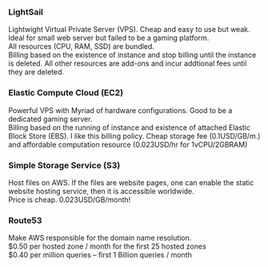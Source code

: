 ### LightSail
Lightwight Virtual Private Server (VPS). Cheap and easy to use but weak. Ideal for small web server but failed to be a gaming platform.<br>
All resources (CPU, RAM, SSD) are bundled.<br>
Billing based on the existence of instance and stop billing until the instance is deleted. All other resources are add-ons and incur addtional fees until they are deleted.
### Elastic Compute Cloud (EC2)
Powerful VPS with Myriad of hardware configurations. Good to be a dedicated gaming server. <br>
Billing based on the running of instance and existence of attached Elastic Block Store (EBS). I like this billing policy. Cheap storage fee (0.1USD/GB/m.) and affordable computation resource (0.023USD/hr for 1vCPU/2GBRAM)
### Simple Storage Service (S3)
Host files on AWS. If the files are website pages, one can enable the static website hosting service, then it is accessible worldwide. <br>
Price is cheap. 0.023USD/GB/month!
### Route53
Make AWS responsible for the domain name resolution. <br>
$0.50 per hosted zone / month for the first 25 hosted zones <br>
$0.40 per million queries – first 1 Billion queries / month <br>
